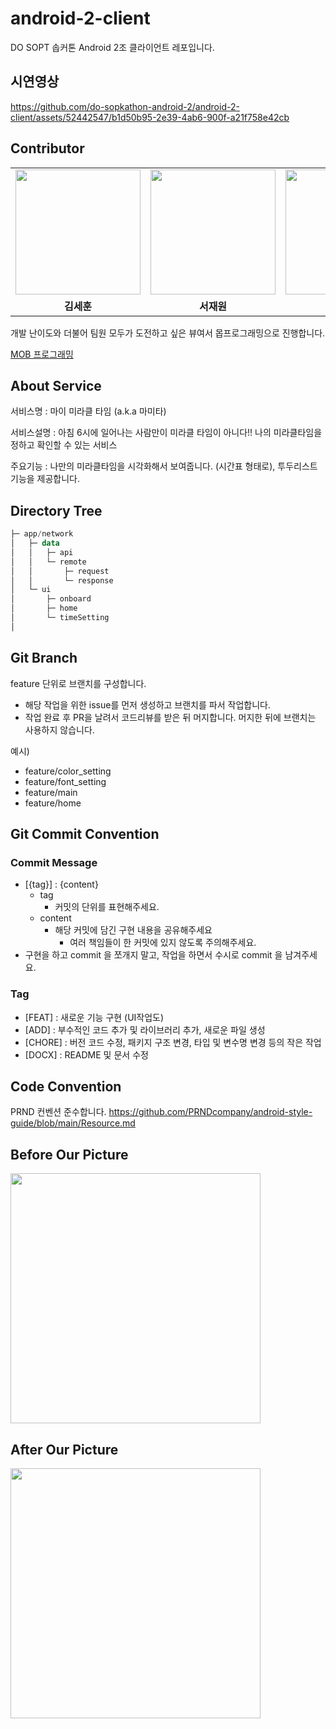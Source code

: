# android-2-client
DO SOPT 솝커톤 Android 2조 클라이언트 레포입니다.
## 시연영상

https://github.com/do-sopkathon-android-2/android-2-client/assets/52442547/b1d50b95-2e39-4ab6-900f-a21f758e42cb


## Contributor

<table>
<tbody>
<tr>
<td align="center" width="20%">
<a href="https://github.com/s9hn">
<img src="https://github.com/do-sopkathon-android-2/android-2-client/assets/52442547/d04f601d-8d1e-4a66-bd93-662d804b2743" width="200px;" alt=""/>
</a>
</td>
<td align="center" width="20%">
<a href="https://github.com/librarywon">
<img src="https://github.com/do-sopkathon-android-2/android-2-client/assets/52442547/feed0a7a-0768-4041-afe4-b7c4bdce27e5" width="200px;" alt=""/>
</a>
</td>
<td align="center" width="20%">
<a href="https://github.com/Jokwanhee">
<img src="https://github.com/do-sopkathon-android-2/android-2-client/assets/52442547/a57b56bf-7948-4bd5-8188-f72b1d9af475" width="200px;" alt=""/>
</a>
</td>
<td align="center" width="20%">
<a href="https://github.com/HAJIEUN02">
<img src="https://github.com/do-sopkathon-android-2/android-2-client/assets/52442547/6ddd4376-7c64-465f-8dd0-323e5354451a" width="200px;" alt=""/>
</a>
</td>
</tr>
<tr>
<td align="center"><b>김세훈</b></td>
<td align="center"><b>서재원</b></td>
<td align="center"><b>조관희</b></td>
<td align="center"><b>하지은</b></td>
</tr
</tbody>
</table>
개발 난이도와 더불어 팀원 모두가 도전하고 싶은 뷰여서 몹프로그래밍으로 진행합니다.

[MOB 프로그래밍](https://helloworld.kurly.com/blog/mob-programming/)

## About Service

서비스명 : 마이 미라클 타임 (a.k.a 마미타)

서비스설명 : 아침 6시에 일어나는 사람만이 미라클 타임이 아니다!! 나의 미라클타임을 정하고 확인할 수 있는 서비스

주요기능 : 나만의 미라클타임을 시각화해서 보여줍니다. (시간표 형태로), 투두리스트 기능을 제공합니다.

## Directory Tree

```kotlin
├─ app/network
│   ├─ data
│   │   ├─ api
│   │   └─ remote
│   │       ├─ request
│   │       └─ response
│   └─ ui
│       ├─ onboard
│       ├─ home
│       └─ timeSetting
│

```

## Git Branch

feature 단위로 브랜치를 구성합니다.

- 해당 작업을 위한 issue를 먼저 생성하고 브랜치를 파서 작업합니다.
- 작업 완료 후 PR을 날려서 코드리뷰를 받은 뒤 머지합니다. 머지한 뒤에 브랜치는 사용하지 않습니다.

예시)

- feature/color_setting
- feature/font_setting
- feature/main
- feature/home

## Git Commit Convention

### Commit Message

- [{tag}] : {content}
    - tag
        - 커밋의 단위를 표현해주세요.
    - content
        - 해당 커밋에 담긴 구현 내용을 공유해주세요
            - 여러 책임들이 한 커밋에 있지 않도록 주의해주세요.
- 구현을 하고 commit 을 쪼개지 말고, 작업을 하면서 수시로 commit 을 남겨주세요.

### Tag

- [FEAT] : 새로운 기능 구현 (UI작업도)
- [ADD] : 부수적인 코드 추가 및 라이브러리 추가, 새로운 파일 생성
- [CHORE] : 버전 코드 수정, 패키지 구조 변경, 타입 및 변수명 변경 등의 작은 작업
- [DOCX] : README 및 문서 수정

## Code Convention

PRND 컨벤션 준수합니다.
https://github.com/PRNDcompany/android-style-guide/blob/main/Resource.md


## Before Our Picture

<img src="https://github.com/do-sopkathon-android-2/android-2-client/assets/52442547/ec5993c0-839f-4d5f-8579-435a6ea43a59" width="400px;" alt=""/>

## After Our Picture

<img src="https://github.com/do-sopkathon-android-2/android-2-client/assets/52442547/7881b952-084f-4408-b9dc-5bb99d658cce" width="400px;" alt=""/>
